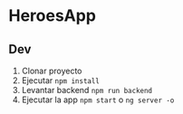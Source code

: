 # HeroesApp

## Dev

1. Clonar proyecto
2. Ejecutar ```npm install```
3. Levantar backend ```npm run backend```
4. Ejecutar la app ```npm start``` o ```ng server -o```
